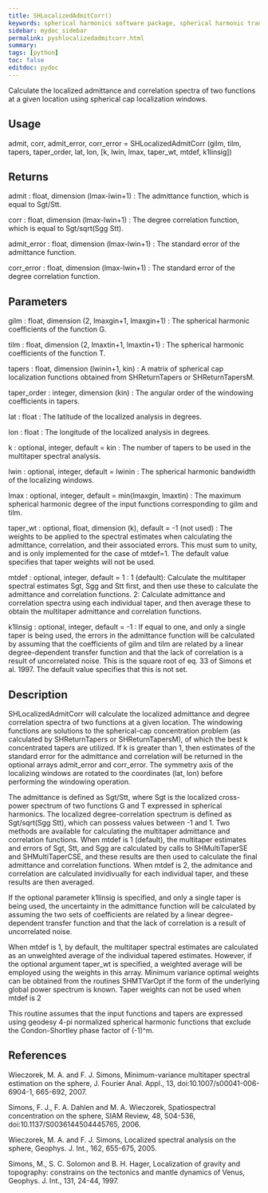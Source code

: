 ```yaml
---
title: SHLocalizedAdmitCorr()
keywords: spherical harmonics software package, spherical harmonic transform, legendre functions, multitaper spectral analysis, Python, gravity, magnetic field
sidebar: mydoc_sidebar
permalink: pyshlocalizedadmitcorr.html
summary:
tags: [python]
toc: false
editdoc: pydoc
---
```


Calculate the localized admittance and correlation spectra of two functions at a given location using spherical cap localization windows.

## Usage

admit, corr, admit_error, corr_error = SHLocalizedAdmitCorr (gilm, tilm, tapers, taper_order, lat, lon, [k, lwin, lmax, taper_wt, mtdef, k1linsig])

## Returns

admit : float, dimension (lmax-lwin+1)
:   The admittance function, which is equal to Sgt/Stt.

corr : float, dimension (lmax-lwin+1)
:   The degree correlation function, which is equal to Sgt/sqrt(Sgg Stt).

admit_error : float, dimension (lmax-lwin+1)
:   The standard error of the admittance function.

corr_error : float, dimension (lmax-lwin+1)
:   The standard error of the degree correlation function.

## Parameters

gilm : float, dimension (2, lmaxgin+1, lmaxgin+1)
:   The spherical harmonic coefficients of the function G.

tilm : float, dimension (2, lmaxtin+1, lmaxtin+1)
:   The spherical harmonic coefficients of the function T.

tapers : float, dimension (lwinin+1, kin)
:   A matrix of spherical cap localization functions obtained from SHReturnTapers or SHReturnTapersM.

taper_order : integer, dimension (kin)
:   The angular order of the windowing coefficients in tapers.

lat : float
:   The latitude of the localized analysis in degrees.

lon : float
:   The longitude of the localized analysis in degrees.

k : optional, integer, default = kin
:   The number of tapers to be used in the multitaper spectral analysis.

lwin : optional, integer, default = lwinin
:   The spherical harmonic bandwidth of the localizing windows.

lmax : optional, integer, default = min(lmaxgin, lmaxtin)
:   The maximum spherical harmonic degree of the input functions corresponding to gilm and tilm.

taper_wt : optional, float, dimension (k), default = -1 (not used)
:   The weights to be applied to the spectral estimates when calculating the admittance, correlation, and their associated errors. This must sum to unity, and is only implemented for the case of mtdef=1. The default value specifies that taper weights will not be used.

mtdef : optional, integer, default = 1
:   1 (default): Calculate the multitaper spectral estimates Sgt, Sgg and Stt first, and then use these to calculate the admittance and correlation functions. 2: Calculate admittance and correlation spectra using each individual taper, and then average these to obtain the multitaper admittance and correlation functions.

k1linsig : optional, integer, default = -1
:   If equal to one, and only a single taper is being used, the errors in the admittance function will be calculated by assuming that the coefficients of gilm and tilm are related by a linear degree-dependent transfer function and that the lack of correlation is a result of uncorrelated noise. This is the square root of eq. 33 of Simons et al. 1997. The default value specifies that this is not set.

## Description

SHLocalizedAdmitCorr will calculate the localized admittance and degree correlation spectra of two functions at a given location. The windowing functions are solutions to the spherical-cap concentration problem (as calculated by SHReturnTapers or SHReturnTapersM), of which the best k concentrated tapers are utilized. If k is greater than 1, then estimates of the standard error for the admittance and correlation will be returned in the optional arrays admit_error and corr_error. The symmetry axis of the localizing windows are rotated to the coordinates (lat, lon) before performing the windowing operation.

The admittance is defined as Sgt/Stt, where Sgt is the localized cross-power spectrum of two functions G and T expressed in spherical harmonics. The localized degree-correlation spectrum is defined as Sgt/sqrt(Sgg Stt), which can possess values between -1 and 1. Two methods are available for calculating the multitaper admittance and correlation functions. When mtdef is 1 (default), the multitaper estimates and errors of Sgt, Stt, and Sgg are calculated by calls to SHMultiTaperSE and SHMultiTaperCSE, and these results are then used to calculate the final admittance and correlation functions. When mtdef is 2, the admitance and correlation are calculated invidivually for each individual taper, and these results are then averaged.

If the optional parameter k1linsig is specified, and only a single taper is being used, the uncertainty in the admittance function will be calculated by assuming the two sets of coefficients are related by a linear degree-dependent transfer function and that the lack of correlation is a result of uncorrelated noise.

When mtdef is 1, by default, the multitaper spectral estimates are calculated as an unweighted average of the individual tapered estimates. However, if the optional argument taper_wt is specified, a weighted average will be employed using the weights in this array. Minimum variance optimal weights can be obtained from the routines SHMTVarOpt if the form of the underlying global power spectrum is known. Taper weights can not be used when mtdef is 2

This routine assumes that the input functions and tapers are expressed using geodesy 4-pi normalized spherical harmonic functions that exclude the  Condon-Shortley phase factor of (-1)^m.

## References

Wieczorek, M. A. and F. J. Simons, Minimum-variance multitaper spectral estimation on the sphere, J. Fourier Anal. Appl., 13, doi:10.1007/s00041-006-6904-1, 665-692, 2007.

Simons, F. J., F. A. Dahlen and M. A. Wieczorek, Spatiospectral concentration on the sphere, SIAM Review, 48, 504-536, doi:10.1137/S0036144504445765, 2006.

Wieczorek, M. A. and F. J. Simons, Localized spectral analysis on the sphere,
Geophys. J. Int., 162, 655-675, 2005.

Simons, M., S. C. Solomon and B. H. Hager, Localization of gravity and topography: constrains on the tectonics and mantle dynamics of Venus, Geophys. J. Int., 131, 24-44, 1997.
